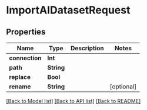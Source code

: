 # ImportAIDatasetRequest

## Properties

Name | Type | Description | Notes
------------ | ------------- | ------------- | -------------
**connection** | **Int** |  | 
**path** | **String** |  | 
**replace** | **Bool** |  | 
**rename** | **String** |  | [optional] 

[[Back to Model list]](../README.md#documentation-for-models) [[Back to API list]](../README.md#documentation-for-api-endpoints) [[Back to README]](../README.md)


